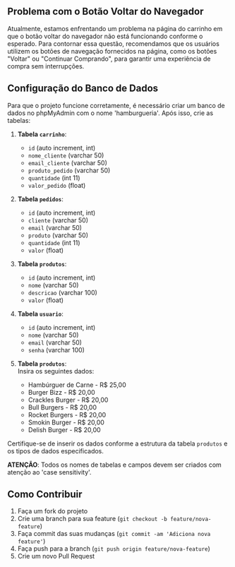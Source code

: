 ## Problema com o Botão Voltar do Navegador

Atualmente, estamos enfrentando um problema na página do carrinho em que o botão voltar do navegador não está funcionando conforme o esperado. Para contornar essa questão, recomendamos que os usuários utilizem os botões de navegação fornecidos na página, como os botões "Voltar" ou "Continuar Comprando", para garantir uma experiência de compra sem interrupções.

## Configuração do Banco de Dados

Para que o projeto funcione corretamente, é necessário criar um banco de dados no phpMyAdmin com o nome 'hamburgueria'. Após isso, crie as tabelas:

1. **Tabela `carrinho`**:
   - `id` (auto increment, int)
   - `nome_cliente` (varchar 50)
   - `email_cliente` (varchar 50)
   - `produto_pedido` (varchar 50)
   - `quantidade` (int 11)
   - `valor_pedido` (float)

2. **Tabela `pedidos`**:
   - `id` (auto increment, int)
   - `cliente` (varchar 50)
   - `email` (varchar 50)
   - `produto` (varchar 50)
   - `quantidade` (int 11)
   - `valor` (float)

3. **Tabela `produtos`**:
   - `id` (auto increment, int)
   - `nome` (varchar 50)
   - `descricao` (varchar 100)
   - `valor` (float)

4. **Tabela `usuario`**:
   - `id` (auto increment, int)
   - `nome` (varchar 50)
   - `email` (varchar 50)
   - `senha` (varchar 100)

5. **Tabela `produtos`**:  
   Insira os seguintes dados:
   - Hambúrguer de Carne - R$ 25,00
   - Burger Bizz - R$ 20,00
   - Crackles Burger - R$ 20,00
   - Bull Burgers - R$ 20,00
   - Rocket Burgers - R$ 20,00
   - Smokin Burger - R$ 20,00
   - Delish Burger - R$ 20,00

Certifique-se de inserir os dados conforme a estrutura da tabela `produtos` e os tipos de dados especificados.

**ATENÇÃO**: Todos os nomes de tabelas e campos devem ser criados com atenção ao 'case sensitivity'.

## Como Contribuir

1. Faça um fork do projeto
2. Crie uma branch para sua feature (`git checkout -b feature/nova-feature`)
3. Faça commit das suas mudanças (`git commit -am 'Adiciona nova feature'`)
4. Faça push para a branch (`git push origin feature/nova-feature`)
5. Crie um novo Pull Request
